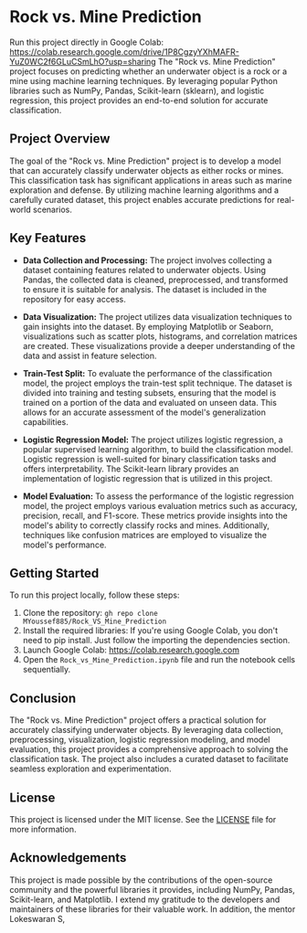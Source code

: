 # Rock vs. Mine Prediction

Run this project directly in Google Colab: https://colab.research.google.com/drive/1P8CgzyYXhMAFR-YuZ0WC2f6GLuCSmLhO?usp=sharing
The "Rock vs. Mine Prediction" project focuses on predicting whether an underwater object is a rock or a mine using machine learning techniques. By leveraging popular Python libraries such as NumPy, Pandas, Scikit-learn (sklearn), and logistic regression, this project provides an end-to-end solution for accurate classification.

## Project Overview

The goal of the "Rock vs. Mine Prediction" project is to develop a model that can accurately classify underwater objects as either rocks or mines. This classification task has significant applications in areas such as marine exploration and defense. By utilizing machine learning algorithms and a carefully curated dataset, this project enables accurate predictions for real-world scenarios.

## Key Features

- **Data Collection and Processing:** The project involves collecting a dataset containing features related to underwater objects. Using Pandas, the collected data is cleaned, preprocessed, and transformed to ensure it is suitable for analysis. The dataset is included in the repository for easy access.

- **Data Visualization:** The project utilizes data visualization techniques to gain insights into the dataset. By employing Matplotlib or Seaborn, visualizations such as scatter plots, histograms, and correlation matrices are created. These visualizations provide a deeper understanding of the data and assist in feature selection.

- **Train-Test Split:** To evaluate the performance of the classification model, the project employs the train-test split technique. The dataset is divided into training and testing subsets, ensuring that the model is trained on a portion of the data and evaluated on unseen data. This allows for an accurate assessment of the model's generalization capabilities.

- **Logistic Regression Model:** The project utilizes logistic regression, a popular supervised learning algorithm, to build the classification model. Logistic regression is well-suited for binary classification tasks and offers interpretability. The Scikit-learn library provides an implementation of logistic regression that is utilized in this project.

- **Model Evaluation:** To assess the performance of the logistic regression model, the project employs various evaluation metrics such as accuracy, precision, recall, and F1-score. These metrics provide insights into the model's ability to correctly classify rocks and mines. Additionally, techniques like confusion matrices are employed to visualize the model's performance.

## Getting Started

To run this project locally, follow these steps:

1. Clone the repository: `gh repo clone MYoussef885/Rock_VS_Mine_Prediction`
2. Install the required libraries: If you're using Google Colab, you don't need to pip install. Just follow the importing the dependencies section.
3. Launch Google Colab: https://colab.research.google.com
4. Open the `Rock_vs_Mine_Prediction.ipynb` file and run the notebook cells sequentially.

## Conclusion

The "Rock vs. Mine Prediction" project offers a practical solution for accurately classifying underwater objects. By leveraging data collection, preprocessing, visualization, logistic regression modeling, and model evaluation, this project provides a comprehensive approach to solving the classification task. The project also includes a curated dataset to facilitate seamless exploration and experimentation.

## License

This project is licensed under the MIT license. See the [LICENSE](LICENSE) file for more information.

## Acknowledgements

This project is made possible by the contributions of the open-source community and the powerful libraries it provides, including NumPy, Pandas, Scikit-learn, and Matplotlib. I extend my gratitude to the developers and maintainers of these libraries for their valuable work. In addition, the mentor Lokeswaran S, 
